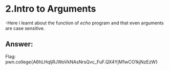 # 2.Intro to Arguments
-Here i learnt about the function of *echo* program and that even arguments are case sensitive.


## Answer:
Flag: pwn.college{A6hLHqljRJWoVkNAsNrsQvc_FuF.QX4YjM1wCO1kjNzEzW}
